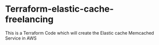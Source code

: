 # Terraform-elastic-cache-freelancing
This is a Terraform Code which will create the Elastic cache Memcached Service in AWS 

